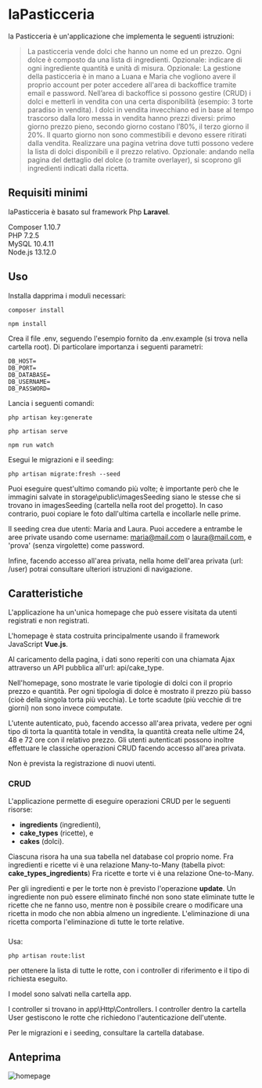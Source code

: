 # laPasticceria
la Pasticceria è un'applicazione che implementa le seguenti istruzioni:
> La pasticceria vende dolci che hanno un nome ed un prezzo. Ogni dolce è composto da una lista di ingredienti. Opzionale: indicare di ogni ingrediente quantità e unità di misura.
Opzionale: La gestione della pasticceria è in mano a Luana e Maria che vogliono avere il proprio account per poter accedere all'area di backoffice tramite email e password.
Nell’area di backoffice si possono gestire (CRUD) i dolci e metterli in vendita con una certa disponibilità (esempio: 3 torte paradiso in vendita). I dolci in vendita invecchiano ed in base al tempo trascorso dalla loro messa in vendita hanno prezzi diversi: primo giorno prezzo pieno, secondo giorno costano l’80%, il terzo giorno il 20%. Il quarto giorno non sono commestibili e devono essere ritirati dalla vendita.
Realizzare una pagina vetrina dove tutti possono vedere la lista di dolci disponibili e il
prezzo relativo.
Opzionale: andando nella pagina del dettaglio del dolce (o tramite overlayer), si scoprono
gli ingredienti indicati dalla ricetta.


## Requisiti minimi
laPasticceria è basato sul framework Php **Laravel**. 

Composer 1.10.7  
PHP 7.2.5  
MySQL 10.4.11  
Node.js 13.12.0  


## Uso
Installa dapprima i moduli necessari:

```
composer install
```

```
npm install
```

Crea il file .env, seguendo l'esempio fornito da .env.example (si trova nella cartella root). Di particolare importanza i seguenti parametri:

```
DB_HOST=
DB_PORT=
DB_DATABASE=
DB_USERNAME=
DB_PASSWORD=
```

Lancia i seguenti comandi:
```
php artisan key:generate 
 ```

```
php artisan serve
 ```

```
npm run watch
 ```


Esegui le migrazioni e il seeding:

 ```
php artisan migrate:fresh --seed
 ```

Puoi eseguire quest'ultimo comando più volte; è importante però che le immagini salvate in storage\public\imagesSeeding siano le stesse che si trovano in  imagesSeeding (cartella nella root del progetto). In caso contrario, puoi copiare le foto dall'ultima cartella e incollarle nelle prime.

Il seeding crea due utenti: Maria and Laura. Puoi accedere a entrambe le aree private usando come username: maria@mail.com o laura@mail.com, e 'prova' (senza virgolette) come password.

Infine, facendo accesso all'area privata, nella home dell'area privata (url: /user) potrai consultare ulteriori istruzioni di navigazione.


## Caratteristiche
L'applicazione ha un'unica homepage che può essere visitata da utenti registrati e non registrati.

L'homepage è stata costruita principalmente usando il framework JavaScript **Vue.js**.

Al caricamento della pagina, i dati sono reperiti con una chiamata Ajax attraverso un API pubblica all'url: api/cake_type.

Nell'homepage, sono mostrate le varie tipologie di dolci con il proprio prezzo e quantità. Per ogni tipologia di dolce è mostrato il prezzo più basso (cioè della singola torta più vecchia). Le torte scadute (più vecchie di tre giorni) non sono invece computate.

L'utente autenticato, può, facendo accesso all'area privata, vedere per ogni tipo di torta la quantità totale in vendita, la quantità creata nelle ultime 24, 48 e 72 ore con il relativo prezzo.
Gli utenti autenticati possono inoltre effettuare le classiche operazioni CRUD facendo accesso all'area privata. 

Non è prevista la registrazione di nuovi utenti.

### CRUD ###
L'applicazione permette di eseguire operazioni CRUD per le seguenti risorse:
- **ingredients** (ingredienti),
- **cake_types** (ricette), e
- **cakes** (dolci).

Ciascuna risora ha una sua tabella nel database col proprio nome.
Fra ingredienti e ricette vi è una relazione Many-to-Many (tabella pivot: **cake_types_ingredients**)
Fra ricette e torte vi è una relazione One-to-Many.

Per gli ingredienti e per le torte non è previsto l'operazione **update**. 
Un ingrediente non può essere eliminato finché non sono state eliminate tutte le ricette che ne fanno uso, mentre non è possibile creare o modificare una ricetta in modo che non abbia almeno un ingrediente. 
L'eliminazione di una ricetta comporta l'eliminazione di tutte le torte relative.

###
Usa:
 ```
php artisan route:list
 ```


per ottenere la lista di tutte le rotte, con i controller di riferimento e il tipo di richiesta eseguito. 

I model sono salvati nella cartella app.

I controller si trovano in app\Http\Controllers. I controller dentro la cartella User gestiscono le rotte che richiedono l'autenticazione dell'utente.

Per le migrazioni e i seeding, consultare la cartella database.

## Anteprima ##
 ![homepage](readme_gif/gif1.gif)

